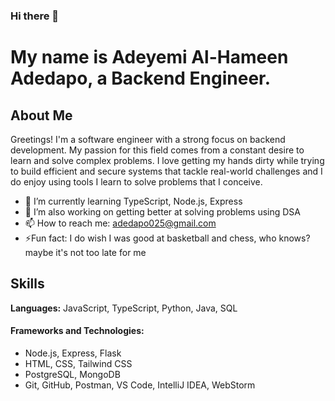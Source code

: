 ### Hi there 👋
# My name is Adeyemi Al-Hameen Adedapo, a Backend Engineer.

## About Me
Greetings! I'm a software engineer with a strong focus on backend development. My passion for this field comes from a constant desire to learn and solve complex problems. I love getting my hands dirty while trying to build efficient and secure systems that tackle real-world challenges and I do enjoy using tools I learn to solve problems that I conceive. 

- 🌱 I’m currently learning TypeScript, Node.js, Express
- 🔭 I’m also working on getting better at solving problems using DSA
- 📫 How to reach me: adedapo025@gmail.com
- ⚡Fun fact: I do wish I was good at basketball and chess, who knows? maybe it's not too late for me

## Skills
**Languages:** JavaScript, TypeScript, Python, Java, SQL
#### Frameworks and Technologies:
- Node.js, Express, Flask
- HTML, CSS, Tailwind CSS
- PostgreSQL, MongoDB
- Git, GitHub, Postman, VS Code, IntelliJ IDEA, WebStorm



<!--...
🌱 I’m currently learning NodeJs, Express
- 👯 I’m looking to collaborate on ...
- 🤔 I’m looking for help with ...
- 💬 Ask me about ...
- 😄 Pronouns: ...
-  
--> 
